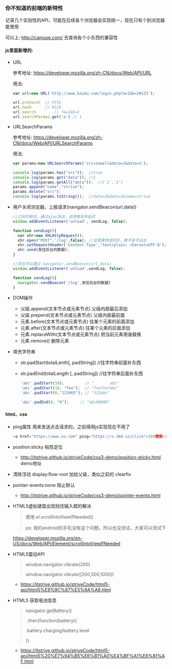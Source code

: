### 你不知道的前端的新特性

记录几个实验性的API，可能在后续各个浏览器会实现统一，现在只有个别浏览器能使用

可以上: http://caniuse.com/  去查询各个小东西的兼容性

#### js里面新增的:

- URL

  参考地址: https://developer.mozilla.org/zh-CN/docs/Web/API/URL

  用法: 

  ```javascript
  var url=new URL('http://www.baidu.com/login.php?a=1&b=2#123');

  url.protocol	// http
  url.hash		// #123
  url.search		// ?a=1&b=2
  url.searchParmas.get('a')	// 1
  ```

- URLSearchParams

  参考地址: https://developer.mozilla.org/zh-CN/docs/Web/API/URLSearchParams

  用法:

  ```javascript
  var params=new URLSearchParams('src=sowell&data=2&data=3');

  console.log(params.has("src"));  //true
  console.log(params.get("data")); //2
  console.log(params.getAll("data"));  //['2','3']
  params.append("name","strive");
  params.delete("src");
  console.log(params.toString());  //data=2&data=3&name=strive
  ```

- 用户关闭浏览器，上报请求(navigator.sendBeacon(url,data))

  ```javascript
  //之前的做法，通过ajax发送，这样做会有延迟
  window.addEventListener('unload', sendLog, false);

  function sendLog(){
    var xhr=new XHLHttpRequest();
    xhr.open("POST",'/log',false); //这里要改成同步，要不发不出去
    xhr.setRequestHeader('Content-Type','text/plain; charset=UTF-8');
    xhr.send(发往后台的数据);
  }
  ```

  ```javascript
  //现在可以通过 navigator.sendBeacon(url,data)
  window.addEventListener('unload',sendLog, false);

  function sendLog(){
  	navigator.sendBeacon('/log',发往后台的数据)
  }
  ```

- DOM操作

  - 父级.append(文本节点或元素节点)   父级内部最后添加
  - 父级.prepend(文本节点或元素节点)  父级内部最前面
  - 元素.before(文本节点或元素节点)   往某个元素的前面添加
  - 元素.after(文本节点或元素节点)    往某个元素的后面添加
  - 元素.replaceWith(文本节点或元素节点)  把当前元素用谁替换
  - 元素.remove()   删除元素

- 填充字符串

  - str.padStart(totalLenth[, padString])    //往字符串前面补东西

  - str.padEnd(totalLength [, padString])   //往字符串后面补东西

    ```javascript
    'abc'.padStart(10);         // "       abc"
    'abc'.padStart(10, "foo");  // "foofoofabc"
    'abc'.padStart(6,"123465"); // "123abc"

    'abc'.padEnd(8, "0");     // "abc00000"
    ```

#### html、css

- ping属性 用来发送点击请求的，之前得用js实现现在不用了

  ```javascript
  <a href="https://www.so.com" ping="https://s.360.cn/click">360搜索</a>
  ```

- position:sticky   粘性定位

  - http://itstrive.github.io/striveCode/css3-demo/position-sticky.html  demo地址

- 清除浮动   display:flow-root  加给父级，类似之前的 clearfix

- pointer-events:none  阻止默认

  - http://itstrive.github.io/striveCode/css3-demo/pointer-events.html

- HTML5虚拟键盘出现挡住输入框的解决

  > 使用 el.scrollIntoViewIfNeeded()
  >
  > ps: 我的android的手机没有这个问题，所以也没测试，大家可以测试下

  https://developer.mozilla.org/en-US/docs/Web/API/Element/scrollIntoViewIfNeeded 

- HTML5震动API

  > window.navigator.vibrate(200)
  >
  > window.navigator.vibrate([200,500,1000])

  - https://itstrive.github.io/striveCode/html5-api/html5%E9%9C%87%E5%8A%A8.html

- HTML5 获取电池信息

  > navigator.getBattery()
  >
  > ​	.then(function(battery){
  >
  > ​		battery.charging/battery.level
  >
  > })

  - https://itstrive.github.io/striveCode/html5-api/html5%20%E7%94%B5%E6%B1%A0%E4%BF%A1%E6%81%AF.html 